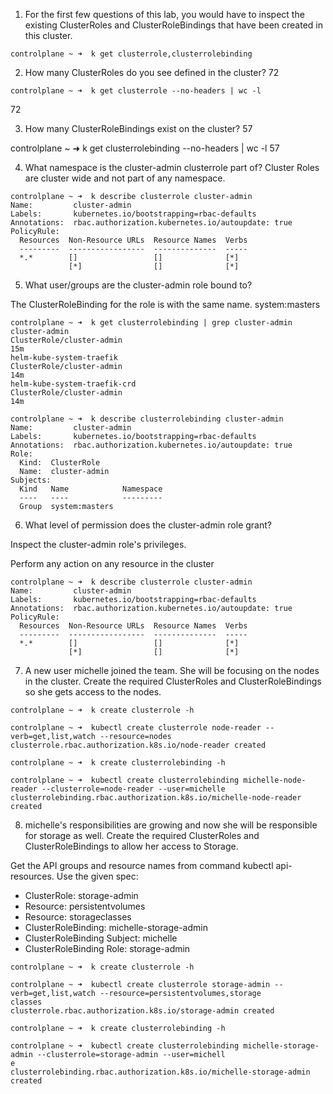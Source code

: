 1. For the first few questions of this lab, you would have to inspect the existing ClusterRoles and ClusterRoleBindings that have been created in this cluster.
```shell
controlplane ~ ➜  k get clusterrole,clusterrolebinding
```
2. How many ClusterRoles do you see defined in the cluster?
72
```shell
controlplane ~ ➜  k get clusterrole --no-headers | wc -l
```
72

3. How many ClusterRoleBindings exist on the cluster?
57


controlplane ~ ➜  k get clusterrolebinding --no-headers | wc -l
57

4. What namespace is the cluster-admin clusterrole part of?
Cluster Roles are cluster wide and not part of any namespace.

```shell
controlplane ~ ➜  k describe clusterrole cluster-admin
Name:         cluster-admin
Labels:       kubernetes.io/bootstrapping=rbac-defaults
Annotations:  rbac.authorization.kubernetes.io/autoupdate: true
PolicyRule:
  Resources  Non-Resource URLs  Resource Names  Verbs
  ---------  -----------------  --------------  -----
  *.*        []                 []              [*]
             [*]                []              [*]
```

5. What user/groups are the cluster-admin role bound to?

The ClusterRoleBinding for the role is with the same name.
system:masters

```shell
controlplane ~ ➜  k get clusterrolebinding | grep cluster-admin
cluster-admin                                                   ClusterRole/cluster-admin                                                   15m
helm-kube-system-traefik                                        ClusterRole/cluster-admin                                                   14m
helm-kube-system-traefik-crd                                    ClusterRole/cluster-admin                                                   14m

controlplane ~ ➜  k describe clusterrolebinding cluster-admin
Name:         cluster-admin
Labels:       kubernetes.io/bootstrapping=rbac-defaults
Annotations:  rbac.authorization.kubernetes.io/autoupdate: true
Role:
  Kind:  ClusterRole
  Name:  cluster-admin
Subjects:
  Kind   Name            Namespace
  ----   ----            ---------
  Group  system:masters  
```

6. What level of permission does the cluster-admin role grant?

Inspect the cluster-admin role's privileges.

Perform any action on any resource in the cluster

```shell
controlplane ~ ➜  k describe clusterrole cluster-admin
Name:         cluster-admin
Labels:       kubernetes.io/bootstrapping=rbac-defaults
Annotations:  rbac.authorization.kubernetes.io/autoupdate: true
PolicyRule:
  Resources  Non-Resource URLs  Resource Names  Verbs
  ---------  -----------------  --------------  -----
  *.*        []                 []              [*]
             [*]                []              [*]
```

7. A new user michelle joined the team. She will be focusing on the nodes in the cluster. Create the required ClusterRoles and ClusterRoleBindings so she gets access to the nodes.

```shell
controlplane ~ ➜  k create clusterrole -h

controlplane ~ ➜  kubectl create clusterrole node-reader --verb=get,list,watch --resource=nodes
clusterrole.rbac.authorization.k8s.io/node-reader created

controlplane ~ ➜  k create clusterrolebinding -h

controlplane ~ ➜  kubectl create clusterrolebinding michelle-node-reader --clusterrole=node-reader --user=michelle
clusterrolebinding.rbac.authorization.k8s.io/michelle-node-reader created
```

8. michelle's responsibilities are growing and now she will be responsible for storage as well. Create the required ClusterRoles and ClusterRoleBindings to allow her access to Storage.


Get the API groups and resource names from command kubectl api-resources. Use the given spec:


- ClusterRole: storage-admin
- Resource: persistentvolumes
- Resource: storageclasses
- ClusterRoleBinding: michelle-storage-admin
- ClusterRoleBinding Subject: michelle
- ClusterRoleBinding Role: storage-admin

```shell
controlplane ~ ➜  k create clusterrole -h

controlplane ~ ➜  kubectl create clusterrole storage-admin --verb=get,list,watch --resource=persistentvolumes,storage
classes
clusterrole.rbac.authorization.k8s.io/storage-admin created

controlplane ~ ➜  k create clusterrolebinding -h

controlplane ~ ➜  kubectl create clusterrolebinding michelle-storage-admin --clusterrole=storage-admin --user=michell
e
clusterrolebinding.rbac.authorization.k8s.io/michelle-storage-admin created
```